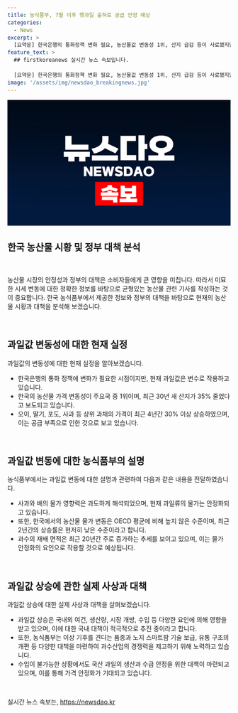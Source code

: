 ```yaml
---
title: 농식품부, 7월 이후 햇과일 출하로 공급 안정 예상
categories:
  - News
excerpt: >
  [요약문] 한국은행의 통화정책 변화 필요, 농산물값 변동성 1위, 산지 급감 등이 사료됐지만, 농식품부는 이를 반박하며 과일 생산 전망이 양호하고 도매가격은 안정화 중임을 설명했다. 가격 변동 등의 문제는 사실이 아니며, 정책에 대한 오해를 막기 위해 균형잡힌 전문가 인터뷰와 정확한 사실 확인이 필요하다.
feature_text: >
  ## firstkoreanews 실시간 뉴스 속보입니다.

  [요약문] 한국은행의 통화정책 변화 필요, 농산물값 변동성 1위, 산지 급감 등이 사료됐지만, 농식품부는 이를 반박하며 과일 생산 전망이 양호하고 도매가격은 안정화 중임을 설명했다. 가격 변동 등의 문제는 사실이 아니며, 정책에 대한 오해를 막기 위해 균형잡힌 전문가 인터뷰와 정확한 사실 확인이 필요하다.
image: '/assets/img/newsdao_breakingnews.jpg'
---
```


<p><img src="/assets/img/newsdao_breakingnews.jpg" alt="firstkoreanews 속보" /></p>

<h2 data-ke-size="size26">한국 농산물 시황 및 정부 대책 분석</h2>

<p data-ke-size="size16">&nbsp;</p>

<p>농산물 시장의 안정성과 정부의 대책은 소비자들에게 큰 영향을 미칩니다. 따라서 미묘한 시세 변동에 대한 정확한 정보를 바탕으로 균형있는 농산물 관련 기사를 작성하는 것이 중요합니다. 한국 농식품부에서 제공한 정보와 정부의 대책을 바탕으로 현재의 농산물 시황과 대책을 분석해 보겠습니다.</p>

<p data-ke-size="size16">&nbsp;</p>

<h2 data-ke-size="size26">과일값 변동성에 대한 현재 실정</h2>

<p data-ke-size="size16">과일값의 변동성에 대한 현재 실정을 알아보겠습니다.</p>

<ul>
<li>한국은행의 통화 정책에 변화가 필요한 시점이지만, 현재 과일값은 변수로 작용하고 있습니다.</li>
<li>한국의 농산물 가격 변동성이 주요국 중 1위이며, 최근 30년 새 산지가 35% 줄었다고 보도되고 있습니다.</li>
<li>오이, 딸기, 포도, 사과 등 상위 과채의 가격이 최근 4년간 30% 이상 상승하였으며, 이는 공급 부족으로 인한 것으로 보고 있습니다.</li>
</ul>

<p data-ke-size="size16">&nbsp;</p>

<h2 data-ke-size="size26">과일값 변동에 대한 농식품부의 설명</h2>

<p data-ke-size="size16">농식품부에서는 과일값 변동에 대한 설명과 관련하여 다음과 같은 내용을 전달하였습니다.</p>

<ul>
<li>사과와 배의 물가 영향력은 과도하게 해석되었으며, 현재 과일류의 물가는 안정화되고 있습니다.</li>
<li>또한, 한국에서의 농산물 물가 변동은 OECD 평균에 비해 높지 않은 수준이며, 최근 2년간의 상승률은 현저히 낮은 수준이라고 합니다.</li>
<li>과수의 재배 면적은 최근 20년간 주로 증가하는 추세를 보이고 있으며, 이는 물가 안정화의 요인으로 작용할 것으로 예상됩니다.</li>
</ul>

<p data-ke-size="size16">&nbsp;</p>

<h2 data-ke-size="size26">과일값 상승에 관한 실제 사상과 대책</h2>

<p data-ke-size="size16">과일값 상승에 대한 실제 사상과 대책을 살펴보겠습니다.</p>

<ul>
<li>과일값 상승은 국내외 여건, 생산량, 시장 개방, 수입 등 다양한 요인에 의해 영향을 받고 있으며, 이에 대한 국내 대책이 적극적으로 추진 중이라고 합니다.</li>
<li>또한, 농식품부는 이상 기후를 견디는 품종과 노지 스마트팜 기술 보급, 유통 구조의 개편 등 다양한 대책을 마련하여 과수산업의 경쟁력을 제고하기 위해 노력하고 있습니다.</li>
<li>수입이 불가능한 상황에서도 국산 과일의 생산과 수급 안정을 위한 대책이 마련되고 있으며, 이를 통해 가격 안정화가 기대되고 있습니다.</li>
</ul>

<p data-ke-size="size16">&nbsp;</p>

실시간 뉴스 속보는, <a href="https://newsdao.kr" rel="dofollow">https://newsdao.kr</a>


